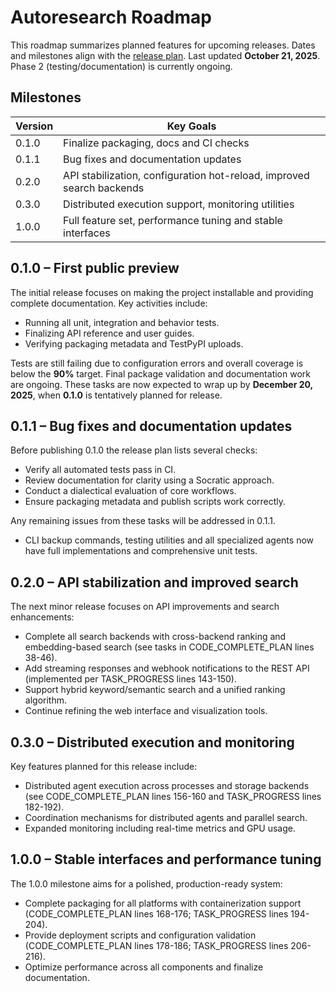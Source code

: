 # Autoresearch Roadmap

This roadmap summarizes planned features for upcoming releases. Dates and milestones align with the [release plan](docs/release_plan.md).
Last updated **October 21, 2025**.
Phase 2 (testing/documentation) is currently ongoing.

## Milestones

| Version | Key Goals |
| ------- | --------- |
| 0.1.0 | Finalize packaging, docs and CI checks |
| 0.1.1 | Bug fixes and documentation updates |
| 0.2.0 | API stabilization, configuration hot-reload, improved search backends |
| 0.3.0 | Distributed execution support, monitoring utilities |
| 1.0.0 | Full feature set, performance tuning and stable interfaces |

## 0.1.0 – First public preview

The initial release focuses on making the project installable and providing
complete documentation. Key activities include:

- Running all unit, integration and behavior tests.
- Finalizing API reference and user guides.
- Verifying packaging metadata and TestPyPI uploads.

Tests are still failing due to configuration errors and overall coverage is below the **90%** target.
Final package validation and documentation work are ongoing. These tasks
are now expected to wrap up by **December 20, 2025**, when **0.1.0** is
tentatively planned for release.

## 0.1.1 – Bug fixes and documentation updates

Before publishing 0.1.0 the release plan lists several checks:
- Verify all automated tests pass in CI.
- Review documentation for clarity using a Socratic approach.
- Conduct a dialectical evaluation of core workflows.
- Ensure packaging metadata and publish scripts work correctly.

Any remaining issues from these tasks will be addressed in 0.1.1.
- CLI backup commands, testing utilities and all specialized agents now have
  full implementations and comprehensive unit tests.

## 0.2.0 – API stabilization and improved search

The next minor release focuses on API improvements and search enhancements:
- Complete all search backends with cross-backend ranking and embedding-based search (see tasks in CODE_COMPLETE_PLAN lines 38-46).
- Add streaming responses and webhook notifications to the REST API (implemented per TASK_PROGRESS lines 143-150).
- Support hybrid keyword/semantic search and a unified ranking algorithm.
- Continue refining the web interface and visualization tools.

## 0.3.0 – Distributed execution and monitoring

Key features planned for this release include:
- Distributed agent execution across processes and storage backends (see CODE_COMPLETE_PLAN lines 156-160 and TASK_PROGRESS lines 182-192).
- Coordination mechanisms for distributed agents and parallel search.
- Expanded monitoring including real-time metrics and GPU usage.

## 1.0.0 – Stable interfaces and performance tuning

The 1.0.0 milestone aims for a polished, production-ready system:
- Complete packaging for all platforms with containerization support (CODE_COMPLETE_PLAN lines 168-176; TASK_PROGRESS lines 194-204).
- Provide deployment scripts and configuration validation (CODE_COMPLETE_PLAN lines 178-186; TASK_PROGRESS lines 206-216).
- Optimize performance across all components and finalize documentation.

